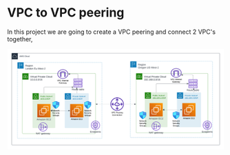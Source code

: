 <!-- @format -->

# VPC to VPC peering

In this project we are going to create a VPC peering and connect 2 VPC's together,

![alt](images/regionvpc.png)

